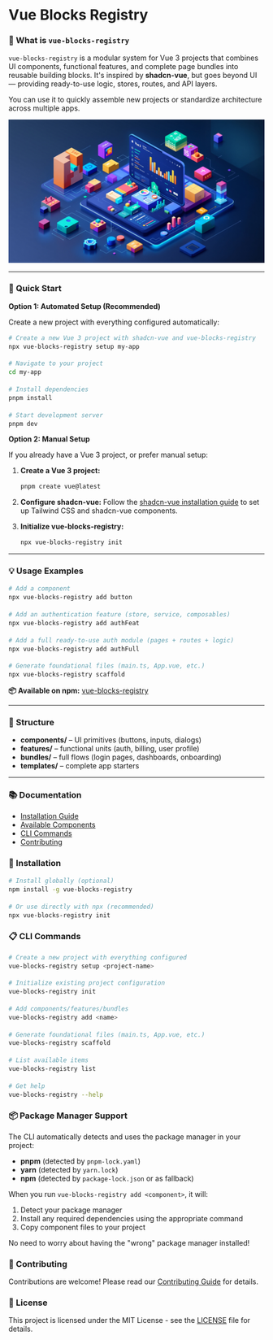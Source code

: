 # Vue Blocks Registry

### 🧩 What is `vue-blocks-registry`

`vue-blocks-registry` is a modular system for Vue 3 projects that combines UI components, functional features, and complete page bundles into reusable building blocks.
It's inspired by **shadcn-vue**, but goes beyond UI — providing ready-to-use logic, stores, routes, and API layers.

You can use it to quickly assemble new projects or standardize architecture across multiple apps.

![Vue Blocks Registry](public/hero.jpg)

---

### 🚀 Quick Start

**Option 1: Automated Setup (Recommended)**

Create a new project with everything configured automatically:

```bash
# Create a new Vue 3 project with shadcn-vue and vue-blocks-registry
npx vue-blocks-registry setup my-app

# Navigate to your project
cd my-app

# Install dependencies
pnpm install

# Start development server
pnpm dev
```

**Option 2: Manual Setup**

If you already have a Vue 3 project, or prefer manual setup:

1. **Create a Vue 3 project:**
   ```bash
   pnpm create vue@latest
   ```

2. **Configure shadcn-vue:**
   Follow the [shadcn-vue installation guide](https://www.shadcn-vue.com/docs/installation/vite.html) to set up Tailwind CSS and shadcn-vue components.

3. **Initialize vue-blocks-registry:**
   ```bash
   npx vue-blocks-registry init
   ```

---

### 💡 Usage Examples

```bash
# Add a component
npx vue-blocks-registry add button

# Add an authentication feature (store, service, composables)
npx vue-blocks-registry add authFeat

# Add a full ready-to-use auth module (pages + routes + logic)
npx vue-blocks-registry add authFull

# Generate foundational files (main.ts, App.vue, etc.)
npx vue-blocks-registry scaffold
```

**📦 Available on npm:** [vue-blocks-registry](https://www.npmjs.com/package/vue-blocks-registry)

---

### 🧱 Structure

* **components/** – UI primitives (buttons, inputs, dialogs)
* **features/** – functional units (auth, billing, user profile)
* **bundles/** – full flows (login pages, dashboards, onboarding)
* **templates/** – complete app starters

---

### 📚 Documentation

- [Installation Guide](#installation)
- [Available Components](#components)
- [CLI Commands](#cli-commands)
- [Contributing](#contributing)

### 🔧 Installation

```bash
# Install globally (optional)
npm install -g vue-blocks-registry

# Or use directly with npx (recommended)
npx vue-blocks-registry init
```

### 📋 CLI Commands

```bash
# Create a new project with everything configured
vue-blocks-registry setup <project-name>

# Initialize existing project configuration
vue-blocks-registry init

# Add components/features/bundles
vue-blocks-registry add <name>

# Generate foundational files (main.ts, App.vue, etc.)
vue-blocks-registry scaffold

# List available items
vue-blocks-registry list

# Get help
vue-blocks-registry --help
```

### 📦 Package Manager Support

The CLI automatically detects and uses the package manager in your project:

- **pnpm** (detected by `pnpm-lock.yaml`)
- **yarn** (detected by `yarn.lock`) 
- **npm** (detected by `package-lock.json` or as fallback)

When you run `vue-blocks-registry add <component>`, it will:
1. Detect your package manager
2. Install any required dependencies using the appropriate command
3. Copy component files to your project

No need to worry about having the "wrong" package manager installed!

### 🤝 Contributing

Contributions are welcome! Please read our [Contributing Guide](CONTRIBUTING.md) for details.

### 📄 License

This project is licensed under the MIT License - see the [LICENSE](LICENSE) file for details.
